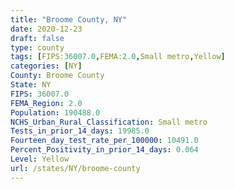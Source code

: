 ```yaml
---
title: "Broome County, NY"
date: 2020-12-23
draft: false
type: county
tags: [FIPS:36007.0,FEMA:2.0,Small metro,Yellow]
categories: [NY]
County: Broome County
State: NY
FIPS: 36007.0
FEMA_Region: 2.0
Population: 190488.0
NCHS_Urban_Rural_Classification: Small metro
Tests_in_prior_14_days: 19985.0
Fourteen_day_test_rate_per_100000: 10491.0
Percent_Positivity_in_prior_14_days: 0.064
Level: Yellow
url: /states/NY/broome-county
---
```



